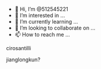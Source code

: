 - 👋 Hi, I’m @512545221
- 👀 I’m interested in ...
- 🌱 I’m currently learning ...
- 💞️ I’m looking to collaborate on ...
- 📫 How to reach me ...

<!---
512545221/512545221 is a ✨ special ✨ repository because its `README.md` (this file) appears on your GitHub profile.
You can click the Preview link to take a look at your changes.
--->


cirosantilli

jianglongkun?
